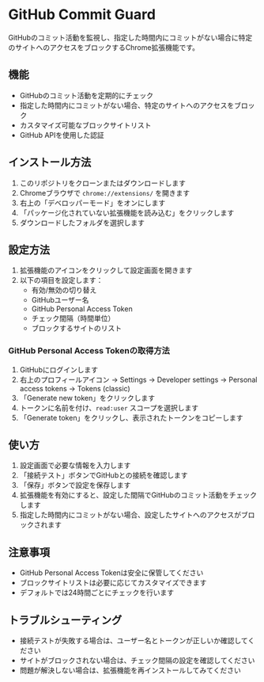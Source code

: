 # GitHub Commit Guard

GitHubのコミット活動を監視し、指定した時間内にコミットがない場合に特定のサイトへのアクセスをブロックするChrome拡張機能です。

## 機能

- GitHubのコミット活動を定期的にチェック
- 指定した時間内にコミットがない場合、特定のサイトへのアクセスをブロック
- カスタマイズ可能なブロックサイトリスト
- GitHub APIを使用した認証

## インストール方法

1. このリポジトリをクローンまたはダウンロードします
2. Chromeブラウザで `chrome://extensions/` を開きます
3. 右上の「デベロッパーモード」をオンにします
4. 「パッケージ化されていない拡張機能を読み込む」をクリックします
5. ダウンロードしたフォルダを選択します

## 設定方法

1. 拡張機能のアイコンをクリックして設定画面を開きます
2. 以下の項目を設定します：
   - 有効/無効の切り替え
   - GitHubユーザー名
   - GitHub Personal Access Token
   - チェック間隔（時間単位）
   - ブロックするサイトのリスト

### GitHub Personal Access Tokenの取得方法

1. GitHubにログインします
2. 右上のプロフィールアイコン → Settings → Developer settings → Personal access tokens → Tokens (classic)
3. 「Generate new token」をクリックします
4. トークンに名前を付け、`read:user` スコープを選択します
5. 「Generate token」をクリックし、表示されたトークンをコピーします

## 使い方

1. 設定画面で必要な情報を入力します
2. 「接続テスト」ボタンでGitHubとの接続を確認します
3. 「保存」ボタンで設定を保存します
4. 拡張機能を有効にすると、設定した間隔でGitHubのコミット活動をチェックします
5. 指定した時間内にコミットがない場合、設定したサイトへのアクセスがブロックされます

## 注意事項

- GitHub Personal Access Tokenは安全に保管してください
- ブロックサイトリストは必要に応じてカスタマイズできます
- デフォルトでは24時間ごとにチェックを行います

## トラブルシューティング

- 接続テストが失敗する場合は、ユーザー名とトークンが正しいか確認してください
- サイトがブロックされない場合は、チェック間隔の設定を確認してください
- 問題が解決しない場合は、拡張機能を再インストールしてみてください 
